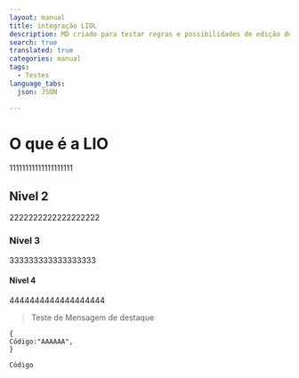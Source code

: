 ```yaml
---
layout: manual
title: integração LIOL
description: MD criado para testar regras e possibilidades de edição do novo manual
search: true
translated: true
categories: manual
tags:
  - Testes
language_tabs:
  json: JSON

---
```


# O que é a LIO

11111111111111111111

## Nivel 2

2222222222222222222

### Nivel 3

333333333333333333

#### Nivel 4

4444444444444444444

> Teste de Mensagem de destaque

```
{
Código:"AAAAAA",
}
```

`Código`
